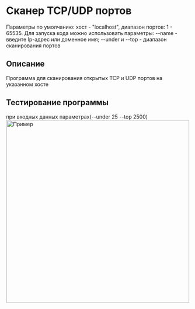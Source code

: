 # Сканер TCP/UDP портов

Параметры по умолчанию: хост - "localhost", диапазон портов: 1 - 65535. Для запуска кода можно использовать параметры:
--name - введите Ip-адрес или доменное имя;
--under и --top - диапазон сканирования портов

## Описание
Программа для сканирования открытых TCP и UDP портов на указанном хосте

## Тестирование программы 
при входных данных параметрах(--under 25 --top 2500)
<img src="java/photo/result.png" alt="Пример" width="500" style="border: 1px solid #ddd;">
